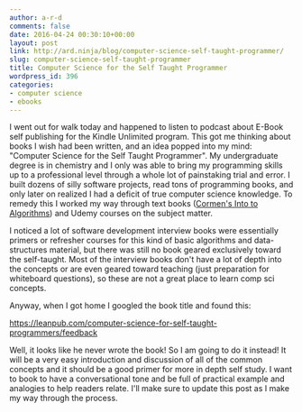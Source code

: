 ```yaml
---
author: a-r-d
comments: false
date: 2016-04-24 00:30:10+00:00
layout: post
link: http://ard.ninja/blog/computer-science-self-taught-programmer/
slug: computer-science-self-taught-programmer
title: Computer Science for the Self Taught Programmer
wordpress_id: 396
categories:
- computer science
- ebooks
---
```


I went out for walk today and happened to listen to podcast about E-Book self publishing for the Kindle Unlimited program. This got me thinking about books I wish had been written, and an idea popped into my mind: "Computer Science for the Self Taught Programmer". My undergraduate degree is in chemistry and I only was able to bring my programming skills up to a professional level through a whole lot of painstaking trial and error. I built dozens of silly software projects, read tons of programming books, and only later on realized I had a deficit of true computer science knowledge. To remedy this I worked my way through text books ([Cormen's Into to Algorithms](http://amzn.to/23RlBhv)) and Udemy courses on the subject matter.

I noticed a lot of software development interview books were essentially primers or refresher courses for this kind of basic algorithms and data-structures material, but there was still no book geared exclusively toward the self-taught. Most of the interview books don't have a lot of depth into the concepts or are even geared toward teaching (just preparation for whiteboard questions), so these are not a great place to learn comp sci concepts.

Anyway, when I got home I googled the book title and found this:

https://leanpub.com/computer-science-for-self-taught-programmers/feedback

Well, it looks like he never wrote the book! So I am going to do it instead! It will be a very easy introduction and discussion of all of the common concepts and it should be a good primer for more in depth self study. I want to book to have a conversational tone and be full of practical example and analogies to help readers relate. I'll make sure to update this post as I make my way through the process.


